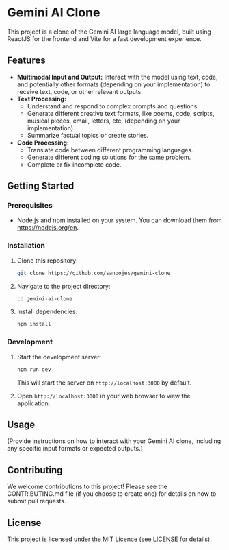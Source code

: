 # Gemini AI Clone

This project is a clone of the Gemini AI large language model, built using ReactJS for the frontend and Vite for a fast development experience.

## Features

-   **Multimodal Input and Output:** Interact with the model using text, code, and potentially other formats (depending on your implementation) to receive text, code, or other relevant outputs.
-   **Text Processing:**
    -   Understand and respond to complex prompts and questions.
    -   Generate different creative text formats, like poems, code, scripts, musical pieces, email, letters, etc. (depending on your implementation)
    -   Summarize factual topics or create stories.
-   **Code Processing:**
    -   Translate code between different programming languages.
    -   Generate different coding solutions for the same problem.
    -   Complete or fix incomplete code.

## Getting Started

### Prerequisites

-   Node.js and npm installed on your system. You can download them from <https://nodejs.org/en>.

### Installation

1. Clone this repository:

    ```bash
    git clone https://github.com/sanoojes/gemini-clone
    ```

2. Navigate to the project directory:

    ```bash
    cd gemini-ai-clone
    ```

3. Install dependencies:

    ```bash
    npm install
    ```

### Development

1. Start the development server:

    ```bash
    npm run dev
    ```

    This will start the server on `http://localhost:3000` by default.

2. Open `http://localhost:3000` in your web browser to view the application.

## Usage

(Provide instructions on how to interact with your Gemini AI clone, including any specific input formats or expected outputs.)

## Contributing

We welcome contributions to this project! Please see the CONTRIBUTING.md file (if you choose to create one) for details on how to submit pull requests.

## License

This project is licensed under the MIT Licence (see [LICENSE](LICENSE) for details).
